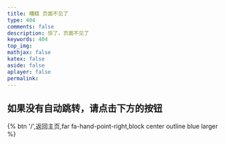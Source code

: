 ```yaml
---
title: 糟糕 页面不见了
type: 404
comments: false  
description: 惊了，页面不见了  
keywords: 404  
top_img:  
mathjax: false  
katex: false  
aside: false  
aplayer: false  
permalink:  
---
```


<script src="/js/404.js"></script>

## 如果没有自动跳转，请点击下方的按钮

{% btn '/',返回主页,far fa-hand-point-right,block center outline blue larger %}
